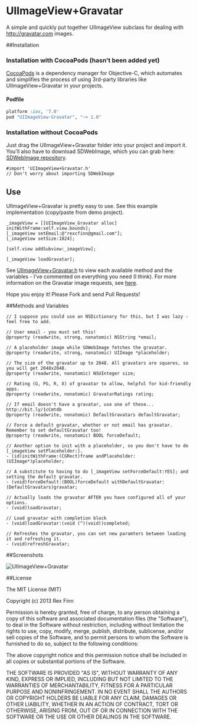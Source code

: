 UIImageView+Gravatar
====================

A simple and quickly put together UIImageView subclass for dealing with http://gravatar.com images.

##Installation

### Installation with CocoaPods (hasn't been added yet)

[CocoaPods](http://cocoapods.org) is a dependency manager for Objective-C, which automates and simplifies the process of using 3rd-party libraries like UIImageView+Gravatar in your projects.

#### Podfile

```ruby
platform :ios, '7.0'
pod "UIImageView-Gravatar", "~> 1.0"
```

### Installation without CocoaPods

Just drag the UIImageView+Gravatar folder into your project and import it.  You'll also have to download SDWebImage, which you can grab here: [SDWebImage repository](https://github.com/rs/SDWebImage).

```
#import 'UIImageView+Gravatar.h'
// Don't worry about importing SDWebImage
```

## Use

UIImageView+Gravatar is pretty easy to use.  See this example implementation (copy/paste from demo project).

```obj-c
_imageView = [[UIImageView_Gravatar alloc] initWithFrame:self.view.bounds];
[_imageView setEmail:@"rexcfinn@gmail.com"];
[_imageView setSize:1024];
    
[self.view addSubview:_imageView];
    
[_imageView loadGravatar];
```

See [UIImageView+Gravatar.h](UIImageView+Gravatar/UIImageView+Gravatar.h) to view each available method and the variables - I've commented on everything you need (I think).  For more information on the Gravatar image requests, see [here](https://en.gravatar.com/site/implement/images).

Hope you enjoy it!  Please Fork and send Pull Requests!

##Methods and Variables

```obj-c
// I suppose you could use an NSDictionary for this, but I was lazy - feel free to add.

// User email - you must set this!
@property (readwrite, strong, nonatomic) NSString *email;

// A placeholder image while SDWebImage fetches the gravatar.
@property (readwrite, strong, nonatomic) UIImage *placeholder;

// The size of the gravatar up to 2048. All gravatars are squares, so you will get 2048x2048.
@property (readwrite, nonatomic) NSUInteger size;

// Rating (G, PG, R, X) of gravatar to allow, helpful for kid-friendly apps.
@property (readwrite, nonatomic) GravatarRatings rating;

// If email doesn't have a gravatar, use one of these... http://bit.ly/1cCmtdb
@property (readwrite, nonatomic) DefaultGravatars defaultGravatar;

// Force a default gravatar, whether or not email has gravatar. Remember to set defaultGravatar too!
@property (readwrite, nonatomic) BOOL forceDefault;

// Another option to init with a placeholder, so you don't have to do [_imageView setPlaceholder:].
- (id)initWithFrame:(CGRect)frame andPlaceholder:(UIImage*)placeholder;

// A substitute to having to do [_imageView setForceDefault:YES]; and setting the default gravatar.
- (void)forceDefault:(BOOL)forceDefault withDefaultGravatar:(DefaultGravatars)gravatar;

// Actually loads the gravatar AFTER you have configured all of your options.
- (void)loadGravatar;

// Load gravatar with completion block
- (void)loadGravatar:(void (^)(void))completed;

// Refreshes the gravatar, you can set new paramters between loading it and refreshing it.
- (void)refreshGravatar;
```

##Screenshots

![UIImageView+Gravatar](http://i.imgur.com/yCvcY4M.pngg)

##License

The MIT License (MIT)

Copyright (c) 2013 Rex Finn

Permission is hereby granted, free of charge, to any person obtaining a copy of
this software and associated documentation files (the "Software"), to deal in
the Software without restriction, including without limitation the rights to
use, copy, modify, merge, publish, distribute, sublicense, and/or sell copies of
the Software, and to permit persons to whom the Software is furnished to do so,
subject to the following conditions:

The above copyright notice and this permission notice shall be included in all
copies or substantial portions of the Software.

THE SOFTWARE IS PROVIDED "AS IS", WITHOUT WARRANTY OF ANY KIND, EXPRESS OR
IMPLIED, INCLUDING BUT NOT LIMITED TO THE WARRANTIES OF MERCHANTABILITY, FITNESS
FOR A PARTICULAR PURPOSE AND NONINFRINGEMENT. IN NO EVENT SHALL THE AUTHORS OR
COPYRIGHT HOLDERS BE LIABLE FOR ANY CLAIM, DAMAGES OR OTHER LIABILITY, WHETHER
IN AN ACTION OF CONTRACT, TORT OR OTHERWISE, ARISING FROM, OUT OF OR IN
CONNECTION WITH THE SOFTWARE OR THE USE OR OTHER DEALINGS IN THE SOFTWARE.
